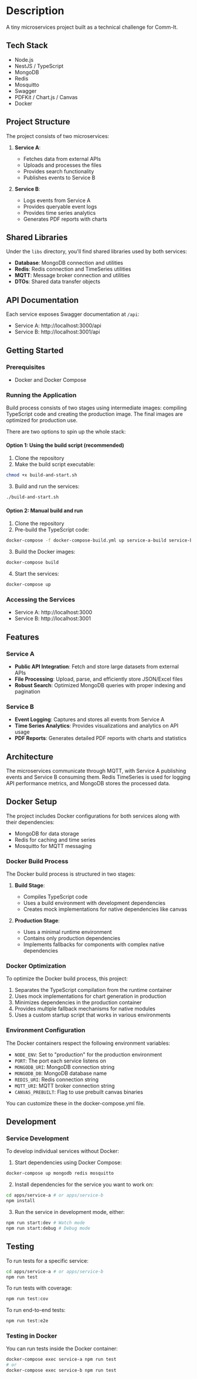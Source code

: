 # Description

A tiny microservices project built as a technical challenge for Comm-It.

## Tech Stack

- Node.js
- NestJS / TypeScript
- MongoDB
- Redis
- Mosquitto
- Swagger
- PDFKit / Chart.js / Canvas
- Docker

## Project Structure

The project consists of two microservices:

1. **Service A**:
   - Fetches data from external APIs
   - Uploads and processes the files
   - Provides search functionality
   - Publishes events to Service B

2. **Service B**:
   - Logs events from Service A
   - Provides queryable event logs
   - Provides time series analytics
   - Generates PDF reports with charts

## Shared Libraries

Under the `libs` directory, you'll find shared libraries used by both services:

- **Database**: MongoDB connection and utilities
- **Redis**: Redis connection and TimeSeries utilities
- **MQTT**: Message broker connection and utilities
- **DTOs**: Shared data transfer objects

## API Documentation

Each service exposes Swagger documentation at `/api`:

- Service A: http://localhost:3000/api
- Service B: http://localhost:3001/api

## Getting Started

### Prerequisites

- Docker and Docker Compose

### Running the Application

Build process consists of two stages using intermediate images: compiling TypeScript code and creating the production image. The final images are optimized for production use.

There are two options to spin up the whole stack:

#### Option 1: Using the build script (recommended)

1. Clone the repository
2. Make the build script executable:

```bash
chmod +x build-and-start.sh
```

3. Build and run the services:

```bash
./build-and-start.sh
```

#### Option 2: Manual build and run

1. Clone the repository
2. Pre-build the TypeScript code:

```bash
docker-compose -f docker-compose-build.yml up service-a-build service-b-build
```

3. Build the Docker images:

```bash
docker-compose build
```

4. Start the services:

```bash
docker-compose up
```

### Accessing the Services

- Service A: http://localhost:3000
- Service B: http://localhost:3001

## Features

### Service A

- **Public API Integration**: Fetch and store large datasets from external APIs
- **File Processing**: Upload, parse, and efficiently store JSON/Excel files
- **Robust Search**: Optimized MongoDB queries with proper indexing and pagination

### Service B

- **Event Logging**: Captures and stores all events from Service A
- **Time Series Analytics**: Provides visualizations and analytics on API usage
- **PDF Reports**: Generates detailed PDF reports with charts and statistics

## Architecture

The microservices communicate through MQTT, with Service A publishing events and Service B consuming them. Redis TimeSeries is used for logging API performance metrics, and MongoDB stores the processed data.

## Docker Setup

The project includes Docker configurations for both services along with their dependencies:
- MongoDB for data storage
- Redis for caching and time series
- Mosquitto for MQTT messaging

### Docker Build Process

The Docker build process is structured in two stages:

1. **Build Stage**: 
   - Compiles TypeScript code
   - Uses a build environment with development dependencies
   - Creates mock implementations for native dependencies like canvas

2. **Production Stage**:
   - Uses a minimal runtime environment
   - Contains only production dependencies
   - Implements fallbacks for components with complex native dependencies

### Docker Optimization

To optimize the Docker build process, this project:

1. Separates the TypeScript compilation from the runtime container
2. Uses mock implementations for chart generation in production
3. Minimizes dependencies in the production container
4. Provides multiple fallback mechanisms for native modules
5. Uses a custom startup script that works in various environments

### Environment Configuration

The Docker containers respect the following environment variables:

- `NODE_ENV`: Set to "production" for the production environment
- `PORT`: The port each service listens on
- `MONGODB_URI`: MongoDB connection string
- `MONGODB_DB`: MongoDB database name
- `REDIS_URI`: Redis connection string
- `MQTT_URI`: MQTT broker connection string
- `CANVAS_PREBUILT`: Flag to use prebuilt canvas binaries

You can customize these in the docker-compose.yml file.

## Development

### Service Development

To develop individual services without Docker:

1. Start dependencies using Docker Compose:

```bash
docker-compose up mongodb redis mosquitto
```

2. Install dependencies for the service you want to work on:

```bash
cd apps/service-a # or apps/service-b
npm install
```

3. Run the service in development mode, either:

```bash
npm run start:dev # Watch mode
npm run start:debug # Debug mode
```

## Testing

To run tests for a specific service:

```bash
cd apps/service-a # or apps/service-b
npm run test
```

To run tests with coverage:

```bash
npm run test:cov
```

To run end-to-end tests:

```bash
npm run test:e2e
```

### Testing in Docker

You can run tests inside the Docker container:

```bash
docker-compose exec service-a npm run test
# or
docker-compose exec service-b npm run test
```
